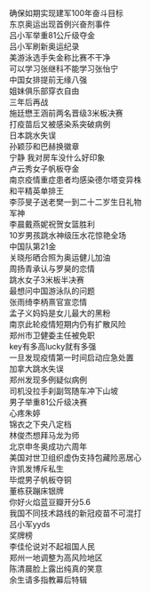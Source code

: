 确保如期实现建军100年奋斗目标  
东京奥运出现首例兴奋剂事件  
吕小军举重81公斤级夺金  
吕小军刷新奥运纪录  
美游泳选手失金称比赛不干净  
可以学习张继科不能学习张怡宁  
中国女排提前无缘八强  
姐妹俱乐部穿衣自由  
三年后再战  
施廷懋王涵前两名晋级3米板决赛  
打疫苗后又被感染系突破病例  
日本跳水失误  
孙颖莎和巴赫换徽章  
宁静 我对房车没什么好印象  
卢云秀女子帆板夺金  
南京疫情重症患者均感染德尔塔变异株  
和平精英单排王  
李莎旻子送老樊一到二十二岁生日礼物  
军神  
李晨戴燕妮祝贺女篮胜利  
10岁男孩跳水神级压水花惊艳全场  
中国队第21金  
关晓彤晒合照为奥运健儿加油  
周扬青承认与罗昊的恋情  
跳水女子3米板半决赛  
最想问中国游泳队的问题  
张雨绮李柄熹官宣恋情  
孟子义妈妈是女儿最大的黑粉  
南京此轮疫情短期内仍有扩散风险  
郑州市卫健委主任被免职  
key有多高lucky就有多强  
一旦发现疫情第一时间启动应急处置  
加拿大跳水失误  
郑州发现多例疑似病例  
司机没拉手刹副驾随车冲下山坡  
男子举重81公斤级决赛  
心疼朱婷  
锦衣之下央八定档  
林俊杰想拜马龙为师  
北京申冬奥成功六周年  
美国对世卫组织虚伪支持包藏险恶居心  
许凯发博斥私生  
毕焜男子帆板夺铜  
董栋获蹦床银牌  
你好火焰蓝豆瓣开分5.6  
我国不同技术路线的新冠疫苗不可混打  
吕小军yyds  
奖牌榜  
李佳伦说对不起祖国人民  
郑州一地调整为高风险地区  
陈清晨脸上露出纯真的笑意  
余生请多指教幕后特辑  
